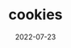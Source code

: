 ---
weight: 1
images:
- /images/food/6.jpg
title: cookies
date: 2022-07-23
tags:
- work
- food
- dessert
---
